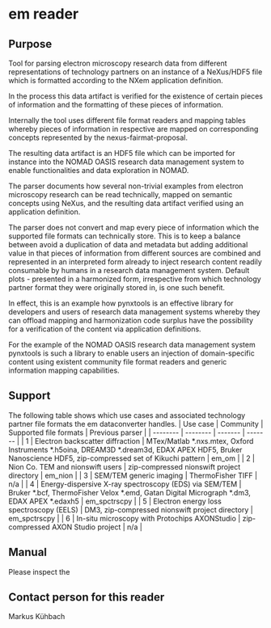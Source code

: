 # em reader

## Purpose
Tool for parsing electron microscopy research data from different representations
of technology partners on an instance of a NeXus/HDF5 file which is formatted
according to the NXem application definition.

In the process this data artifact is verified for the existence of certain
pieces of information and the formatting of these pieces of information.

Internally the tool uses different file format readers and mapping tables
whereby pieces of information in respective are mapped on corresponding
concepts represented by the nexus-fairmat-proposal.

The resulting data artifact is an HDF5 file which can be imported for
instance into the NOMAD OASIS research data management system to enable
functionalities and data exploration in NOMAD.

The parser documents how several non-trivial examples from electron microscopy
research can be read technically, mapped on semantic concepts using NeXus, and
the resulting data artifact verified using an application definition.

The parser does not convert and map every piece of information which the supported
file formats can technically store. This is to keep a balance between avoid a
duplication of data and metadata but adding additional value in that pieces of
information from different sources are combined and represented in an interpreted
form already to inject research content readily consumable by humans in a
research data management system. Default plots - presented in a harmonized form,
irrespective from which technology partner format they were originally stored in,
is one such benefit.

In effect, this is an example how pynxtools is an effective library for
developers and users of research data management systems whereby they can
offload mapping and harmonization code surplus have the possibility for
a verification of the content via application definitions.

For the example of the NOMAD OASIS research data management system
pynxtools is such a library to enable users an injection of domain-specific
content using existent community file format readers and generic information
mapping capabilities. 

## Support
The following table shows which use cases and associated technology partner file formats the em dataconverter handles.
| Use case | Community | Supported file formats | Previous parser |
| -------- | -------- | ------- | ------- |
| 1 | Electron backscatter diffraction | MTex/Matlab \*.nxs.mtex, Oxford Instruments \*.h5oina, DREAM3D \*.dream3d, EDAX APEX HDF5, Bruker Nanoscience HDF5, zip-compressed set of Kikuchi pattern | em_om |
| 2 | Nion Co. TEM and nionswift users | zip-compressed nionswift project directory | em_nion |
| 3 | SEM/TEM generic imaging | ThermoFisher TIFF | n/a |
| 4 | Energy-dispersive X-ray spectroscopy (EDS) via SEM/TEM | Bruker \*.bcf, ThermoFisher Velox \*.emd, Gatan Digital Micrograph \*.dm3, EDAX APEX \*.edaxh5 | em_spctrscpy |
| 5 | Electron energy loss spectroscopy (EELS) | DM3, zip-compressed nionswift project directory | em_spctrscpy |
| 6 | In-situ microscopy with Protochips AXONStudio | zip-compressed AXON Studio project | n/a |

## Manual
Please inspect the 

## Contact person for this reader
Markus Kühbach